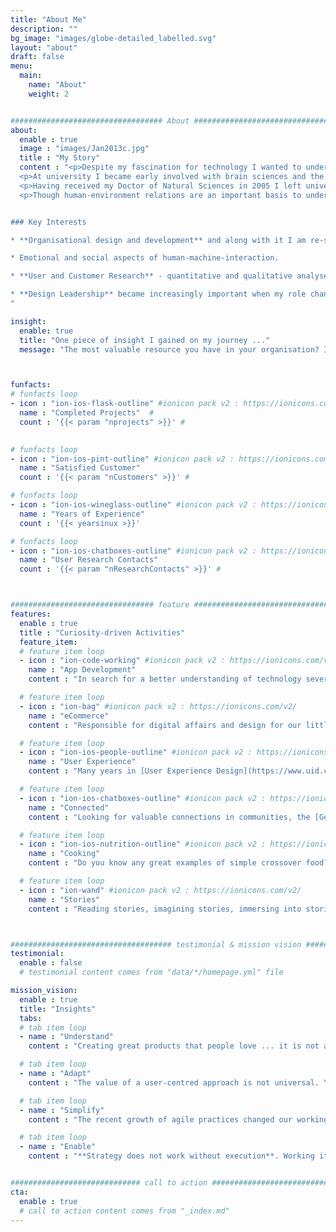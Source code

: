 ```yaml
---
title: "About Me"
description: ""
bg_image: "images/globe-detailed_labelled.svg"
layout: "about"
draft: false
menu:
  main:
    name: "About"
    weight: 2


################################## About #####################################
about:
  enable : true
  image : "images/Jan2013c.jpg"
  title : "My Story"
  content : "<p>Despite my fascination for technology I wanted to understand people what drives people and went to study Psychology. Three topics enthralled me the most: the biological basis of the human mind, the research methods we can use to gain insight about humans, and how our environment interacts with us and we with it.</p>
  <p>At university I became early involved with brain sciences and the electro-physiological and imaging research. Exploring the human mind with high-end technological equipment. I stayed at university after receiving my diploma. For the fun of curiosity.</p>
  <p>Having received my Doctor of Natural Sciences in 2005 I left university and went into user experience. Another way of linking my interests and studying humans interacting with technology, trying to improve the relationship, striving for an equal access to latest technologies for everyone. For {{< yearsinux >}} years now I have supported dozens of clients and a growing community of friends with research, conceptual design, and prototyping.</p>
  <p>Though human-environment relations are an important basis to understand user experience, too, it became increasingly important in the last few years. By now it is not only the interaction between people and technology. People, how they collaborate, and interact in organisations move more and more into my focus. How do organisations shape, limit or free the potential of people? I do not think we will ever fully understand it. But we are making progress.</p>


### Key Interests

* **Organisational design and development** and along with it I am re-strengthening my connection to my psychology background through behavioural design. Change starts with people.

* Emotional and social aspects of human-machine-interaction.

* **User and Customer Research** - quantitative and qualitative analyses and the underlying [operations (Research Ops)](https://researchops.community/).

* **Design Leadership** became increasingly important when my role changed over the years.
"

insight:
  enable: true
  title: "One piece of insight I gained on my journey ..."
  message: "The most valuable resource you have in your organisation? It is not time. And it is not money. ... It is attention."



funfacts:
# funfacts loop
- icon : "ion-ios-flask-outline" #ionicon pack v2 : https://ionicons.com/v2/
  name : "Completed Projects"  #
  count : '{{< param "nprojects" >}}' # 
  

# funfacts loop
- icon : "ion-ios-pint-outline" #ionicon pack v2 : https://ionicons.com/v2/
  name : "Satisfied Customer"
  count : '{{< param "nCustomers" >}}' #

# funfacts loop
- icon : "ion-ios-wineglass-outline" #ionicon pack v2 : https://ionicons.com/v2/
  name : "Years of Experience"
  count : '{{< yearsinux >}}'

# funfacts loop
- icon : "ion-ios-chatboxes-outline" #ionicon pack v2 : https://ionicons.com/v2/
  name : "User Research Contacts"
  count : '{{< param "nResearchContacts" >}}' # 



################################ feature #####################################
features:
  enable : true
  title : "Curiosity-driven Activities"
  feature_item:
  # feature item loop
  - icon : "ion-code-working" #ionicon pack v2 : https://ionicons.com/v2/
    name : "App Development"
    content : "In search for a better understanding of technology several projects keep me busy using [R](https://www.r-project.org) and [.NET Blazor](https://dotnet.microsoft.com/apps/aspnet/web-apps/blazor)."

  # feature item loop
  - icon : "ion-bag" #ionicon pack v2 : https://ionicons.com/v2/
    name : "eCommerce"
    content : "Responsible for digital affairs and design for our little family business at [Ankes Keksgenuss](https://keksgenuss.de).<br/> &nbsp;"

  # feature item loop
  - icon : "ion-ios-people-outline" #ionicon pack v2 : https://ionicons.com/v2/
    name : "User Experience"
    content : "Many years in [User Experience Design](https://www.uid.com) as designer and researcher, as project and team lead and as consultant for higher product success."

  # feature item loop
  - icon : "ion-ios-chatboxes-outline" #ionicon pack v2 : https://ionicons.com/v2/
    name : "Connected"
    content : "Looking for valuable connections in communities, the [German UPA chapter](https://www.germanupa.de/), conferences and talks."

  # feature item loop
  - icon : "ion-ios-nutrition-outline" #ionicon pack v2 : https://ionicons.com/v2/
    name : "Cooking"
    content : "Do you know any great examples of simple crossover food? Let me know."

  # feature item loop
  - icon : "ion-wand" #ionicon pack v2 : https://ionicons.com/v2/
    name : "Stories"
    content : "Reading stories, imagining stories, immersing into stories."



#################################### testimonial & mission vision #######################################
testimonial:
  enable : false
  # testimonial content comes from "data/*/homepage.yml" file

mission_vision:
  enable : true
  title: "Insights"
  tabs:
  # tab item loop
  - name : "Understand"
    content : "Creating great products that people love ... it is not a simple task and it can only succeed by changing some of our ways. When friends of mine advocate design-driven organisations, agile organisation, or innovation-driven organisation, I tend to ask: 'what is the problem we are trying to solve?' Because **a goal is a tool**, not a solution. Which is why we should never stop asking ourselves who we are and where our path can lead to a brighter future."

  # tab item loop
  - name : "Adapt"
    content : "The value of a user-centred approach is not universal. You can use it to follow a diverse number of goals. I am always eager to find out what works and for whom. What are your best goals to pursue? What do we have to do to implement UX so that you can pursue these goals in the most efficient way? How can we inspire people and fill others with enthusiasm about user-centred practices? These are the questions that drive me in my projects. Never stop looking for answers."

  # tab item loop
  - name : "Simplify"
    content : "The recent growth of agile practices changed our working world in many ways and opens so many opportunities. But we have not found our new balance, yet. The continuous cycle of inspection, adaptation, and learning bears the risk of overload. It is of paramount importance that we find our way to new routines that embrace change as part of the routine. Many ideas appear great on a strategic level but turn out to be unnecessarily complex when we put them on an operational level. Strive for simplicity and be aware that **simplicity lies in the details**."

  # tab item loop
  - name : "Enable"
    content : "**Strategy does not work without execution**. Working it all out from the top is meaningless micromanagement though. Provide information, offer impulses, discover risks, support, but most of all: find ways that allow execution to see the consequences of their decisions fast. Create a system that allows co-workers to grow and develop ways to set their own goals that fit the organisation's strategy."


############################# call to action #################################
cta:
  enable : true
  # call to action content comes from "_index.md"
---
```


